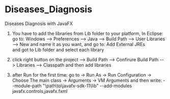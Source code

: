 # Diseases_Diagnosis
Diseases Diagnosis with JavaFX

1) You have to add the libraries from Lib folder to your platform, In Eclipse:
   go to: Windows --> Preferences --> Java --> Build Path --> User Libraries --> New 
   and name it as you want, and go to: Add External JREs  
   and got to Lib folder and select each library
   
2) click right button on the project --> Build Path --> Confirure Build Path --> Libraries --> Classpath
   and then add libraries
   
3) after Run for the first time: go to -> Run As -> Run Configuration -> Choose The main class -> Arguments -> VM Arguments
  and then write: --module-path   "\path\to\javafx-sdk-11\lib" --add-modules javafx.controls,javafx.fxml
